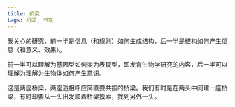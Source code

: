 ```yaml
---
title: 桥梁
tags: 桥梁, 书写
---
```



我关心的研究，前一半是信息（和规则）如何生成结构，后一半是结构如何产生信息（和意义、效果）。

前一半可以理解为基因型如何变为表现型，即发育生物学研究的内容，后一半可以理解为理解为生物体如何产生意识。

这是两座桥梁，两座遥相呼应简直要共振的桥梁。我们有时是在两头中间建一座桥梁，有时却要从一头出发顺着桥梁摸索，找到另外一头。

